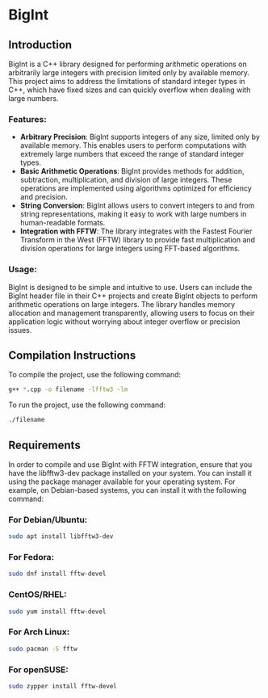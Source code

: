 # BigInt

## Introduction

BigInt is a C++ library designed for performing arithmetic operations on arbitrarily large integers with precision limited only by available memory. This project aims to address the limitations of standard integer types in C++, which have fixed sizes and can quickly overflow when dealing with large numbers.

### Features:

- **Arbitrary Precision**: BigInt supports integers of any size, limited only by available memory. This enables users to perform computations with extremely large numbers that exceed the range of standard integer types.
- **Basic Arithmetic Operations**: BigInt provides methods for addition, subtraction, multiplication, and division of large integers. These operations are implemented using algorithms optimized for efficiency and precision.
- **String Conversion**: BigInt allows users to convert integers to and from string representations, making it easy to work with large numbers in human-readable formats.
- **Integration with FFTW**: The library integrates with the Fastest Fourier Transform in the West (FFTW) library to provide fast multiplication and division operations for large integers using FFT-based algorithms.

### Usage:

BigInt is designed to be simple and intuitive to use. Users can include the BigInt header file in their C++ projects and create BigInt objects to perform arithmetic operations on large integers. The library handles memory allocation and management transparently, allowing users to focus on their application logic without worrying about integer overflow or precision issues.

## Compilation Instructions

To compile the project, use the following command:

```bash
g++ *.cpp -o filename -lfftw3 -lm
```

To run the project, use the following command:

```bash
./filename
```

## Requirements
In order to compile and use BigInt with FFTW integration, ensure that you have the libfftw3-dev package installed on your system. You can install it using the package manager available for your operating system. For example, on Debian-based systems, you can install it with the following command:
### For Debian/Ubuntu:
```bash
sudo apt install libfftw3-dev
```

### For Fedora:
```bash
sudo dnf install fftw-devel
```

### CentOS/RHEL:
```bash
sudo yum install fftw-devel
```

### For Arch Linux:
```bash
sudo pacman -S fftw
```

### For openSUSE:
```bash
sudo zypper install fftw-devel
```

